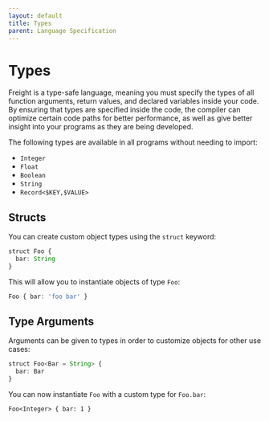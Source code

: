 ```yaml
---
layout: default
title: Types
parent: Language Specification
---
```


# Types

Freight is a type-safe language, meaning you must specify the types of all
function arguments, return values, and declared variables inside your code. By
ensuring that types are specified inside the code, the compiler can optimize
certain code paths for better performance, as well as give better insight into
your programs as they are being developed.

The following types are available in all programs without needing to import:

- `Integer`
- `Float`
- `Boolean`
- `String`
- `Record<$KEY,$VALUE>`

## Structs

You can create custom object types using the `struct` keyword:

```typescript
struct Foo {
  bar: String
}
```

This will allow you to instantiate objects of type `Foo`:

```typescript
Foo { bar: 'foo bar' }
```

## Type Arguments

Arguments can be given to types in order to customize objects for other
use cases:

```typescript
struct Foo<Bar = String> {
  bar: Bar
}
```

You can now instantiate `Foo` with a custom type for `Foo.bar`:

```
Foo<Integer> { bar: 1 }
```
